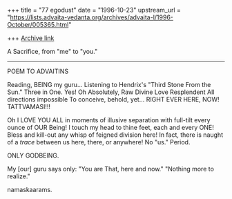 +++
title = "77 egodust"
date = "1996-10-23"
upstream_url = "https://lists.advaita-vedanta.org/archives/advaita-l/1996-October/005365.html"

+++
[Archive link](https://lists.advaita-vedanta.org/archives/advaita-l/1996-October/005365.html)

A Sacrifice, from "me" to "you."

************

POEM TO ADVAITINS

Reading, BEING my guru...
Listening to Hendrix's
"Third Stone From the Sun."
Three in One.  Yes!
Oh Absolutely,
Raw Divine Love Resplendent
All directions impossible
To conceive, behold, yet...
RIGHT EVER HERE, NOW!
TATTVAMASI!!!

Oh I LOVE YOU ALL in moments of illusive separation
with full-tilt every ounce of OUR Being!
I touch my head to thine feet, each and every ONE!
Bless and kill-out any whisp of feigned division here!
In fact, there is naught of a *trace* between us here,
there, or anywhere!
No "us."
Period.

ONLY GODBEING.

My [our] guru says only:
"You are That, here and now."
"Nothing more to realize."

namaskaarams.

